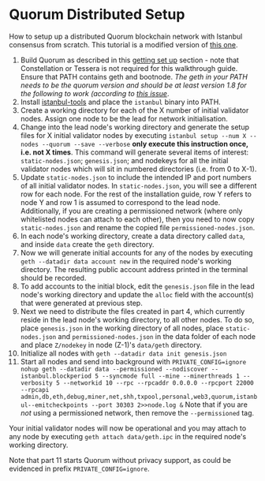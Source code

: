 # Quorum Distributed Setup
How to setup up a distributed Quorum blockchain network with Istanbul consensus from scratch. This tutorial is a modified version of [this one](https://github.com/jpmorganchase/quorum/wiki/From-Scratch).

1. Build Quorum as described in this [getting set up](https://github.com/jpmorganchase/quorum/wiki/Getting-Set-Up) section - note that Constellation or Tessera is not required for this walkthrough guide. Ensure that PATH contains geth and bootnode. *The geth in your PATH needs to be the quorum version and should be at least version 1.8 for the following to work (according to [this issue](https://github.com/jpmorganchase/quorum/issues/670)*. 
2. Install [istanbul-tools](https://github.com/jpmorganchase/istanbul-tools) and place the `istanbul` binary into PATH.
3. Create a working directory for each of the X number of initial validator nodes. Assign one node to be the lead for network initialisation.
4. Change into the lead node's working directory and generate the setup files for X initial validator nodes by executing `istanbul setup --num X --nodes --quorum --save --verbose` **only execute this instruction once, i.e. not X times**. This command will generate several items of interest: `static-nodes.json`; `genesis.json`; and nodekeys for all the initial validator nodes which will sit in numbered directories (i.e. from 0 to X-1). 
5. Update `static-nodes.json` to include the intended IP and port numbers of all initial validator nodes. In `static-nodes.json`, you will see a different row for each node. For the rest of the installation guide, row Y refers to node Y and row 1 is assumed to correspond to the lead node. Additionally, if you are creating a permissioned network (where only whitelisted nodes can attach to each other), then you need to now copy `static-nodes.json` and rename the copied file `permissioned-nodes.json`.
6. In each node's working directory, create a data directory called `data`, and inside `data` create the `geth` directory.
7. Now we will generate initial accounts for any of the nodes by executing `geth --datadir data account new` in the required node's working directory. The resulting public account address printed in the terminal should be recorded. 
8. To add accounts to the initial block, edit the `genesis.json` file in the lead node's working directory and update the `alloc` field with the account(s) that were generated at previous step.
9. Next we need to distribute the files created in part 4, which currently reside in the lead node's working directory, to all other nodes. To do so, place `genesis.json` in the working directory of all nodes, place `static-nodes.json` and `permissioned-nodes.json` in the data folder of each node and place `Z/nodekey` in node (Z-1)'s `data/geth` directory.
10. Initialize all nodes with `geth --datadir data init genesis.json`
11. Start all nodes and send into background with `PRIVATE_CONFIG=ignore nohup geth --datadir data --permissioned --nodiscover --istanbul.blockperiod 5 --syncmode full --mine --minerthreads 1 --verbosity 5 --networkid 10 --rpc --rpcaddr 0.0.0.0 --rpcport 22000 --rpcapi admin,db,eth,debug,miner,net,shh,txpool,personal,web3,quorum,istanbul--emitcheckpoints --port 30303 2>>node.log &` Note that if you are *not* using a permissioned network, then remove the `--permissioned` tag.

Your initial validator nodes will now be operational and you may attach to any node by executing `geth attach data/geth.ipc` in the required node's working directory. 

Note that part 11 starts Quorum without privacy support, as could be evidenced in prefix `PRIVATE_CONFIG=ignore`.
